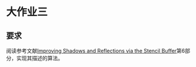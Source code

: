 大作业三
=======

要求
----

阅读参考文献[Improving Shadows and Reflections via the Stencil Buffer](http://course.ucas.ac.cn/access/content/group/45200-2/references/Improving%20Shadows%20and%20Reflections%20via%20the%20Stencil%20Buffer.pdf)第6部分，实现其描述的算法。